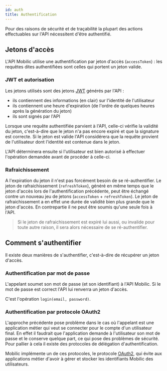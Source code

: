 ```yaml
---
id: auth
title: Authentification
---
```


Pour des raisons de sécurité et de traçabilité la plupart des actions effectuables sur l'API nécessitent d'être authentifié.

## Jetons d'accès

L'API Mobilic utilise une authentification par jeton d'accès (`accessToken`) : les requêtes dites authentifiées sont celles qui portent un jeton valide.

### JWT et autorisation

Les jetons utilisés sont des jetons [JWT](https://jwt.io) générés par l'API :

- ils contiennent des informations (en clair) sur l'identité de l'utilisateur
- ils contiennent une heure d'expiration (de l'ordre de quelques heures après la génération du jeton)
- ils sont signés par l'API

Lorsque une requête authentifiée parvient à l'API, celle-ci vérifie la validité du jeton, c'est-à-dire que le jeton n'a pas encore expiré et que la signature est correcte. Si le jeton est valide l'API considérera que la requête provient de l'utilisateur dont l'identité est contenue dans le jeton.

L'API déterminera ensuite si l'utilisateur est bien autorisé à effectuer l'opération demandée avant de procéder à celle-ci.

### Rafraichissement

A l'expiration du jeton il n'est pas forcément besoin de se ré-authentifier. Le jeton de rafraichissement (`refreshToken`), généré en même temps que le jeton d'accès lors de l'authentification précédente, peut être échangé contre un nouveau jeu de jetons (`accessToken` + `refreshToken`). Le jeton de rafraichissement a en effet une durée de validité bien plus grande que le jeton d'accès. En contrepartie il ne peut être soumis qu'une seule fois à l'API.

> Si le jeton de rafraichissement est expiré lui aussi, ou invalide pour toute autre raison, il sera alors nécessaire de se ré-authentifier.

## Comment s'authentifier

Il existe deux manières de s'authentifier, c'est-à-dire de récupérer un jeton d'accès.

### Authentification par mot de passe

L'appelant soumet son mot de passe (et son identifiant) à l'API Mobilic. Si le mot de passe est correct l'API lui renverra un jeton d'accès.

C'est l'opération `login(email, password)`.

### Authentification par protocole OAuth2

L'approche précédente pose problème dans le cas où l'appelant est une application métier qui veut se connecter pour le compte d'un utilisateur final. En effet il faudrait que l'application demande à l'utilisateur son mot de passe et le conserve quelque part, ce qui pose des problèmes de sécurité. Pour pallier à cela il existe des protocoles de délégation d'authentification.

Mobilic implémente un de ces protocoles, le protocole [OAuth2](https://oauth.net/2/), qui évite aux applications métier d'avoir à gérer et stocker les identifiants Mobilic des utilisateurs.
